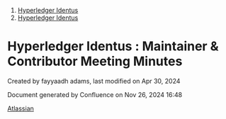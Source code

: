 1. [Hyperledger Identus](index.html)
2. [Hyperledger Identus](Hyperledger-Identus_19333139.html)

# Hyperledger Identus : Maintainer &amp; Contributor Meeting Minutes

Created by fayyaadh adams, last modified on Apr 30, 2024

Document generated by Confluence on Nov 26, 2024 16:48

[Atlassian](http://www.atlassian.com/)
